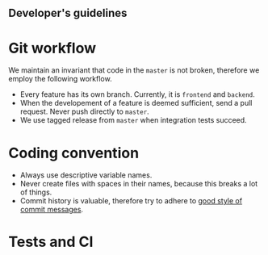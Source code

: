 Developer's guidelines
---

# Git workflow

We maintain an invariant that code in the `master` is not broken, therefore we employ the following workflow.

- Every feature has its own branch.
  Currently, it is `frontend` and `backend`.
- When the developement of a feature is deemed sufficient, send a pull request.
  Never push directly to `master`.
- We use tagged release from `master` when integration tests succeed.


# Coding convention

- Always use descriptive variable names.
- Never create files with spaces in their names, because this breaks a lot of things.
- Commit history is valuable, therefore try to adhere to [good style of commit messages](https://chris.beams.io/posts/git-commit/).


# Tests and CI
